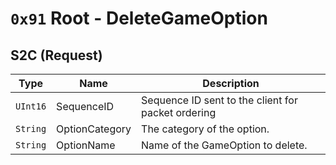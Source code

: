 # `0x91` Root - DeleteGameOption
## S2C (Request)
| Type | Name | Description |
| --- | --- | --- |
| `UInt16` | SequenceID | Sequence ID sent to the client for packet ordering |
| `String` | OptionCategory | The category of the option. |
| `String` | OptionName | Name of the GameOption to delete. |
